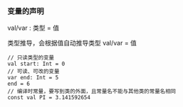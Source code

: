 ### 变量的声明

val/var : 类型 = 值

类型推导，会根据值自动推导类型 val/var = 值

```
// 只读类型的变量
val start: Int = 0
// 可读、可改的变量
var end: Int = 5
end = 6
// 编译时常量，要写到类的外面，且常量名不能与其他类的常量名相同
const val PI = 3.141592654
```